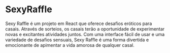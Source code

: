 # SexyRaffle
Sexy Raffle é um projeto em React que oferece desafios eróticos para casais. Através de sorteios, os casais terão a oportunidade de experimentar novas e excitantes atividades juntos. Com uma interface fácil de usar e uma variedade de desafios sensuais, Sexy Raffle é uma forma divertida e emocionante de apimentar a vida amorosa de qualquer casal.
